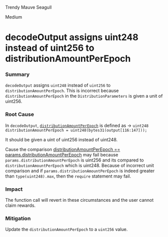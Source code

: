 Trendy Mauve Seagull

Medium

# decodeOutput assigns uint248 instead of uint256 to distributionAmountPerEpoch

### Summary

`decodeOutput` assigns `uint248` instead of `uint256` to `distributionAmountPerEpoch`. This is incorrect because `distributionAmountPerEpoch` in the `DistributionParameters` is given a unit of uint256.

### Root Cause

In `decodeOutput`, [`distributionAmountPerEpoch`](https://github.com/sherlock-audit/2024-10-gamma-rewarder/blob/main/GammaRewarder/contracts/GammaRewarder.sol#L230) is defined as -> `uint248 distributionAmountPerEpoch = uint248(bytes31(output[116:147]));`

It should be given a uint of uint256 instead of uint248.

Cause the comparison [distributionAmountPerEpoch == params.distributionAmountPerEpoch](https://github.com/sherlock-audit/2024-10-gamma-rewarder/blob/main/GammaRewarder/contracts/GammaRewarder.sol#L204) may fail because `params.distributionAmountPerEpoch` is uint256  and its compared to `distributionAmountPerEpoch` which is uint248. Because of incorrect unit comparison and if `params.distributionAmountPerEpoch` is indeed greater than `type(uint248).max`, then the `require` statement may fail.

### Impact

The function call will revert in these circumstances and the user cannot claim rewards.

### Mitigation

Update the `distributionAmountPerEpoch` to a `uint256` value.